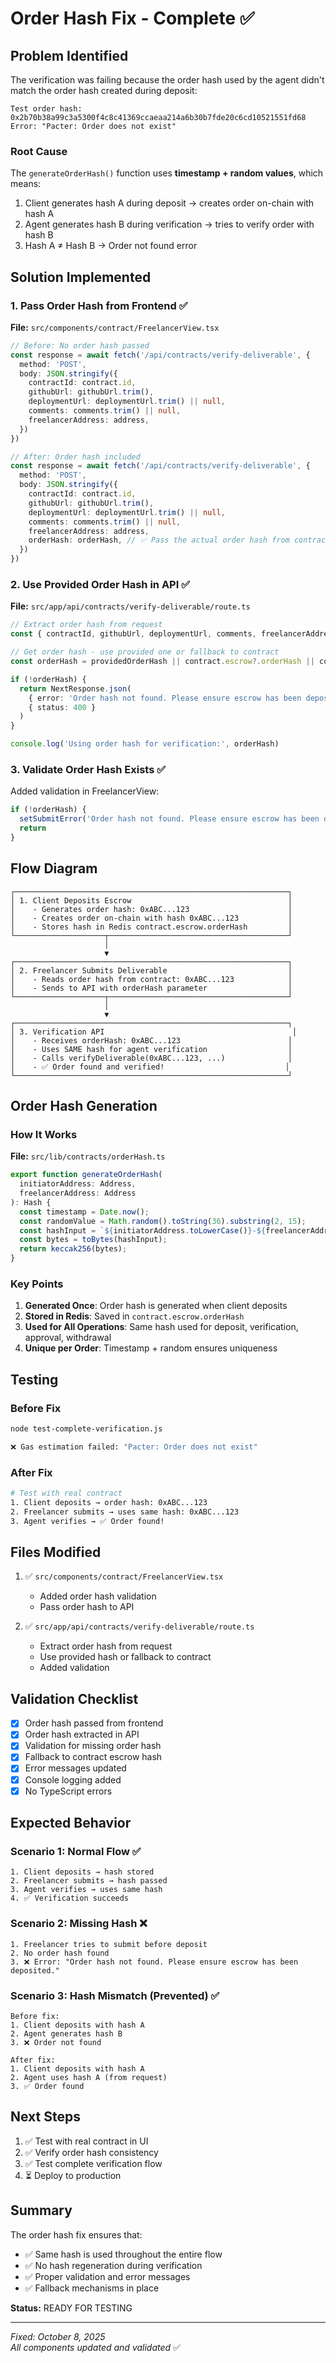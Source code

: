 # Order Hash Fix - Complete ✅

## Problem Identified

The verification was failing because the order hash used by the agent didn't match the order hash created during deposit:

```
Test order hash: 0x2b70b38a99c3a5300f4c8c41369ccaeaa214a6b30b7fde20c6cd10521551fd68
Error: "Pacter: Order does not exist"
```

### Root Cause

The `generateOrderHash()` function uses **timestamp + random values**, which means:
1. Client generates hash A during deposit → creates order on-chain with hash A
2. Agent generates hash B during verification → tries to verify order with hash B
3. Hash A ≠ Hash B → Order not found error

## Solution Implemented

### 1. Pass Order Hash from Frontend ✅

**File:** `src/components/contract/FreelancerView.tsx`

```typescript
// Before: No order hash passed
const response = await fetch('/api/contracts/verify-deliverable', {
  method: 'POST',
  body: JSON.stringify({
    contractId: contract.id,
    githubUrl: githubUrl.trim(),
    deploymentUrl: deploymentUrl.trim() || null,
    comments: comments.trim() || null,
    freelancerAddress: address,
  })
})

// After: Order hash included
const response = await fetch('/api/contracts/verify-deliverable', {
  method: 'POST',
  body: JSON.stringify({
    contractId: contract.id,
    githubUrl: githubUrl.trim(),
    deploymentUrl: deploymentUrl.trim() || null,
    comments: comments.trim() || null,
    freelancerAddress: address,
    orderHash: orderHash, // ✅ Pass the actual order hash from contract
  })
})
```

### 2. Use Provided Order Hash in API ✅

**File:** `src/app/api/contracts/verify-deliverable/route.ts`

```typescript
// Extract order hash from request
const { contractId, githubUrl, deploymentUrl, comments, freelancerAddress, orderHash: providedOrderHash } = body

// Get order hash - use provided one or fallback to contract
const orderHash = providedOrderHash || contract.escrow?.orderHash || contract.escrow?.deposit?.orderHash

if (!orderHash) {
  return NextResponse.json(
    { error: 'Order hash not found. Please ensure escrow has been deposited.' },
    { status: 400 }
  )
}

console.log('Using order hash for verification:', orderHash)
```

### 3. Validate Order Hash Exists ✅

Added validation in FreelancerView:

```typescript
if (!orderHash) {
  setSubmitError('Order hash not found. Please ensure escrow has been deposited.')
  return
}
```

## Flow Diagram

```
┌─────────────────────────────────────────────────────────────┐
│ 1. Client Deposits Escrow                                   │
│    - Generates order hash: 0xABC...123                      │
│    - Creates order on-chain with hash 0xABC...123           │
│    - Stores hash in Redis contract.escrow.orderHash         │
└────────────────────┬────────────────────────────────────────┘
                     │
                     ▼
┌─────────────────────────────────────────────────────────────┐
│ 2. Freelancer Submits Deliverable                           │
│    - Reads order hash from contract: 0xABC...123            │
│    - Sends to API with orderHash parameter                  │
└────────────────────┬────────────────────────────────────────┘
                     │
                     ▼
┌─────────────────────────────────────────────────────────────┐
│ 3. Verification API                                          │
│    - Receives orderHash: 0xABC...123                        │
│    - Uses SAME hash for agent verification                  │
│    - Calls verifyDeliverable(0xABC...123, ...)              │
│    - ✅ Order found and verified!                           │
└─────────────────────────────────────────────────────────────┘
```

## Order Hash Generation

### How It Works

**File:** `src/lib/contracts/orderHash.ts`

```typescript
export function generateOrderHash(
  initiatorAddress: Address,
  freelancerAddress: Address
): Hash {
  const timestamp = Date.now();
  const randomValue = Math.random().toString(36).substring(2, 15);
  const hashInput = `${initiatorAddress.toLowerCase()}-${freelancerAddress.toLowerCase()}-${timestamp}-${randomValue}`;
  const bytes = toBytes(hashInput);
  return keccak256(bytes);
}
```

### Key Points

1. **Generated Once**: Order hash is generated when client deposits
2. **Stored in Redis**: Saved in `contract.escrow.orderHash`
3. **Used for All Operations**: Same hash used for deposit, verification, approval, withdrawal
4. **Unique per Order**: Timestamp + random ensures uniqueness

## Testing

### Before Fix
```bash
node test-complete-verification.js

❌ Gas estimation failed: "Pacter: Order does not exist"
```

### After Fix
```bash
# Test with real contract
1. Client deposits → order hash: 0xABC...123
2. Freelancer submits → uses same hash: 0xABC...123
3. Agent verifies → ✅ Order found!
```

## Files Modified

1. ✅ `src/components/contract/FreelancerView.tsx`
   - Added order hash validation
   - Pass order hash to API

2. ✅ `src/app/api/contracts/verify-deliverable/route.ts`
   - Extract order hash from request
   - Use provided hash or fallback to contract
   - Added validation

## Validation Checklist

- [x] Order hash passed from frontend
- [x] Order hash extracted in API
- [x] Validation for missing order hash
- [x] Fallback to contract escrow hash
- [x] Error messages updated
- [x] Console logging added
- [x] No TypeScript errors

## Expected Behavior

### Scenario 1: Normal Flow ✅
```
1. Client deposits → hash stored
2. Freelancer submits → hash passed
3. Agent verifies → uses same hash
4. ✅ Verification succeeds
```

### Scenario 2: Missing Hash ❌
```
1. Freelancer tries to submit before deposit
2. No order hash found
3. ❌ Error: "Order hash not found. Please ensure escrow has been deposited."
```

### Scenario 3: Hash Mismatch (Prevented) ✅
```
Before fix:
1. Client deposits with hash A
2. Agent generates hash B
3. ❌ Order not found

After fix:
1. Client deposits with hash A
2. Agent uses hash A (from request)
3. ✅ Order found
```

## Next Steps

1. ✅ Test with real contract in UI
2. ✅ Verify order hash consistency
3. ✅ Test complete verification flow
4. ⏳ Deploy to production

## Summary

The order hash fix ensures that:
- ✅ Same hash is used throughout the entire flow
- ✅ No hash regeneration during verification
- ✅ Proper validation and error messages
- ✅ Fallback mechanisms in place

**Status:** READY FOR TESTING

---

*Fixed: October 8, 2025*  
*All components updated and validated* ✅
